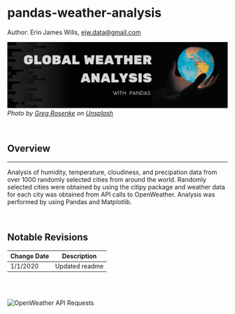 # pandas-weather-analysis

Author:  Erin James Wills, ejw.data@gmail.com  

![](./images/weather-pandas.png)
<cite>Photo by [Greg Rosenke](https://unsplash.com/@greg_rosenke?utm_source=unsplash&utm_medium=referral&utm_content=creditCopyText) on [Unsplash](https://unsplash.com/s/photos/earth?utm_source=unsplash&utm_medium=referral&utm_content=creditCopyText)</cite>  

<br>

## Overview  
<hr>

Analysis of humidity, temperature, cloudiness, and precipation data from over 1000 randomly selected cities from around the world.  Randomly selected cities were obtained by using the citipy package and weather data for each city was obtained from API calls to OpenWeather.  Analysis was performed by using Pandas and Matplotlib.

<br>


## Notable Revisions
| Change Date | Description |  
|--- | --- |    
| 1/1/2020 | Updated readme |  

<br>
<br>

![OpenWeather API Requests](https://github.com/ejw-data/python-api-requests/blob/master/OpenWeathermap/output_data/CityLatitudeTemperature.png?raw=true)  